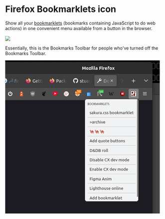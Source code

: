# Firefox Bookmarklets icon

Show all your [bookmarklets](https://support.mozilla.org/en-US/kb/bookmarklets-perform-common-web-page-tasks) (bookmarks containing JavaScript to do web actions) in one convenient menu available from a button in the browser.

[<img valign="middle" src="https://img.shields.io/amo/v/bookmarkletsicon?logo=firefox&style=for-the-badge">](https://addons.mozilla.org/en-GB/firefox/addon/bookmarkletsicon/)


Essentially, this is the Bookmarks Toolbar for people who've turned off the Bookmarks Toolbar.

!["A screenshot showing the Bookmarklets menu"](/screenshot.png?raw=true)
